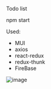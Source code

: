 Todo list

npm start

Used:
* MUI
* axios
* react-redux
* redux-thunk
* FireBase

![image](https://user-images.githubusercontent.com/105772899/228796958-94f176c1-f31f-4258-afe2-d3aed8c34be9.png)
